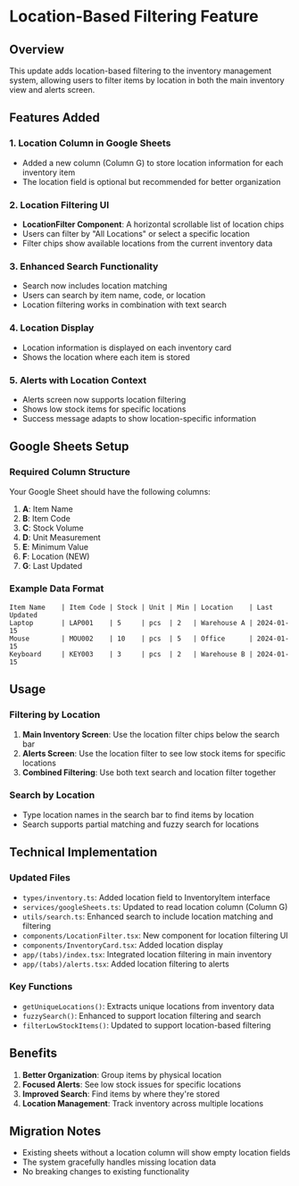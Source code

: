 # Location-Based Filtering Feature

## Overview
This update adds location-based filtering to the inventory management system, allowing users to filter items by location in both the main inventory view and alerts screen.

## Features Added

### 1. Location Column in Google Sheets
- Added a new column (Column G) to store location information for each inventory item
- The location field is optional but recommended for better organization

### 2. Location Filtering UI
- **LocationFilter Component**: A horizontal scrollable list of location chips
- Users can filter by "All Locations" or select a specific location
- Filter chips show available locations from the current inventory data

### 3. Enhanced Search Functionality
- Search now includes location matching
- Users can search by item name, code, or location
- Location filtering works in combination with text search

### 4. Location Display
- Location information is displayed on each inventory card
- Shows the location where each item is stored

### 5. Alerts with Location Context
- Alerts screen now supports location filtering
- Shows low stock items for specific locations
- Success message adapts to show location-specific information

## Google Sheets Setup

### Required Column Structure
Your Google Sheet should have the following columns:
1. **A**: Item Name
2. **B**: Item Code  
3. **C**: Stock Volume
4. **D**: Unit Measurement
5. **E**: Minimum Value
6. **F**: Location (NEW)
7. **G**: Last Updated

### Example Data Format
```
Item Name    | Item Code | Stock | Unit | Min | Location    | Last Updated
Laptop       | LAP001    | 5     | pcs  | 2   | Warehouse A | 2024-01-15
Mouse        | MOU002    | 10    | pcs  | 5   | Office      | 2024-01-15
Keyboard     | KEY003    | 3     | pcs  | 2   | Warehouse B | 2024-01-15
```

## Usage

### Filtering by Location
1. **Main Inventory Screen**: Use the location filter chips below the search bar
2. **Alerts Screen**: Use the location filter to see low stock items for specific locations
3. **Combined Filtering**: Use both text search and location filter together

### Search by Location
- Type location names in the search bar to find items by location
- Search supports partial matching and fuzzy search for locations

## Technical Implementation

### Updated Files
- `types/inventory.ts`: Added location field to InventoryItem interface
- `services/googleSheets.ts`: Updated to read location column (Column G)
- `utils/search.ts`: Enhanced search to include location matching and filtering
- `components/LocationFilter.tsx`: New component for location filtering UI
- `components/InventoryCard.tsx`: Added location display
- `app/(tabs)/index.tsx`: Integrated location filtering in main inventory
- `app/(tabs)/alerts.tsx`: Added location filtering to alerts

### Key Functions
- `getUniqueLocations()`: Extracts unique locations from inventory data
- `fuzzySearch()`: Enhanced to support location filtering and search
- `filterLowStockItems()`: Updated to support location-based filtering

## Benefits
1. **Better Organization**: Group items by physical location
2. **Focused Alerts**: See low stock issues for specific locations
3. **Improved Search**: Find items by where they're stored
4. **Location Management**: Track inventory across multiple locations

## Migration Notes
- Existing sheets without a location column will show empty location fields
- The system gracefully handles missing location data
- No breaking changes to existing functionality 